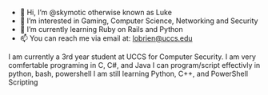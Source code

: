 - 👋 Hi, I’m @skymotic otherwise known as Luke
- 👀 I’m interested in Gaming, Computer Science, Networking and Security
- 🌱 I’m currently learning Ruby on Rails and Python
- 📫 You can reach me via email at: lobrien@uccs.edu

I am currently a 3rd year student at UCCS for Computer Security.
I am very comfertable programing in C, C#, and Java
I can program/script effectivly in python, bash, powershell
I am still learning Python, C++, and PowerShell Scripting
